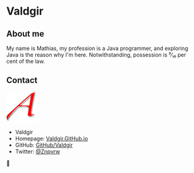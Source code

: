 # Valdgir

## About me

My name is Mathias, my profession is a Java programmer, and exploring Java is the reason why I'm here. Notwithstanding, possession is ⁹⁄₁₀ per cent of the law.

## Contact

![](scarlet_A.png)
* Valdgir
* Homepage: [Valdgir.GitHub.io](https://valdgir.github.io/)
* GitHub: [GitHub/Valdgir](https://github.com/Valdgir)
* Twitter: [@Znpvrw](https://Twitter.com/Znpvrw)

🌿
